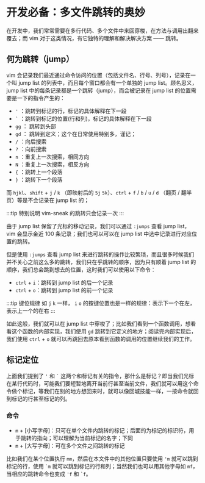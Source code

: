 # 开发必备：多文件跳转的奥妙

  在开发中，我们常常需要在多行代码、多个文件中来回穿梭，在方法与调用出翻来覆去；而 vim 对于这类情况，有它独特的理解和解决解决方案 —— 跳转。  

## 何为跳转（jump）

  vim 会记录我们最近通过命令访问的位置（包括文件名、行号、列号），记录在一个叫 jump list 的列表中，而且每个窗口都会有一个单独的 jump list。顾名思义，jump list 中的每条记录都是一个跳转（jump），而会被记录在 jump list 的位置需要是一下的指令产生的：

  - `'` ：跳转到标记的⾏，标记的具体解释在下一段
  - `` ` `` ：跳转到标记的位置(⾏和列)，标记的具体解释在下一段
  - `gg` ： 跳转到头部
  - `gd` ： 跳转到定义；这个在日常使用特别多，谨记；
  - `/` ：向后搜索
  - `?` ：向前搜索
  - `n` ：重复上⼀次搜索，相同⽅向
  - `N` ：重复上⼀次搜索，相反⽅向
  - `{` ：跳转上⼀个段落
  - `}` ：跳转下⼀个段落

  而 `hjkl`、`shift` + `j` / `k` （即映射后的 `5j` `5k`）、`ctrl` + `f` / `b` / `u` / `d` （翻页 / 翻半页）等是不会记录在 jump list 的；

  :::tip 特别说明
  vim-sneak 的跳转只会记录一次
  :::

  由于 jump list 保留了光标的移动记录，我们可以通过 `:jumps` 查看 jump list，vim 会显示金近 100 条记录；我们也可以可以在 jump list 中选中记录进行对应位置的跳转。

  但是使用 `:jumps` 查看 jump list 来进行跳转的操作比较繁琐，而且很多时候我们并不关心之前这么多的跳转，我们只在乎跳转的顺序，因为只有顺着 jump list 的顺序，我们总会跳到想去的位置，这时我们可以使用以下命令：

  - `ctrl` + `i`：跳转到 jump list 的后一个记录
  - `ctrl` + `o`：跳转到 jump list 的前一个记录

  :::tip 键位规律
  如 `j` `k` 一样， `i` `o` 的按键位置也是一样的规律：表示下一个在左，表示上一个的在右
  :::

  如此这般，我们就可以在 jump list 中穿梭了；比如我们看到一个函数调用，想看看这个函数的内部实现，我们使用 `gd` 跳转到它定义的地方；阅读完内部实现后，我们使用 `ctrl` + `o` 就可以再跳回去原本看到函数的调用的位置继续我们的工作。
  
## 标记定位

  上面我们提到了 `'` 和 `` ` `` 这两个和标记有关的指令，那什么是标记？即当我们光标在某行代码时，可能我们要短暂地离开当前行甚至当前文件，我们就可以用这个命令做个标记，等我们在别的地方想回来时，就可以像回城技能一样，一按命令就回到标记的行甚至标记的列。

  ### 命令

  - `m` + [小写字母]：只可在单个文件内跳转的标记；后面的为标记的标识符，用于跳转的指向；可以理解为当前标记的名字；下同
  - `m` + [大写字母]：可在多个文件之间跳转的标记
  
  比如我们在某个位置执行 `mm`，然后在本文件中的其他位置只要使用 `'m` 就可以跳到标记的行，使用 `` `m `` 就可以跳到标记的行和列；当然我们也可以用其他字母如 `mf`，当相应的跳转命令也变成 `'f` 和 `` `f ``。